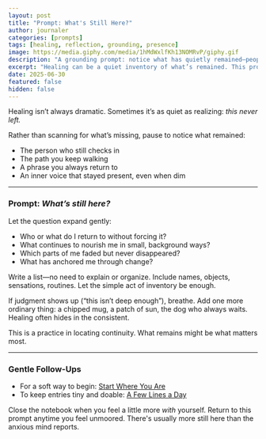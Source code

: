 ```yaml
---
layout: post
title: "Prompt: What's Still Here?"
author: journaler
categories: [prompts]
tags: [healing, reflection, grounding, presence]
image: https://media.giphy.com/media/1hMdWxlfKh13NOMRvP/giphy.gif
description: "A grounding prompt: notice what has quietly remained—people, practices, inner parts—that still nourish you."
excerpt: "Healing can be a quiet inventory of what’s remained. This prompt invites you to notice the steady, nourishing things still here."
date: 2025-06-30
featured: false
hidden: false
---
```


Healing isn’t always dramatic. Sometimes it’s as quiet as realizing: *this never left.*

Rather than scanning for what’s missing, pause to notice what remained:
- The person who still checks in  
- The path you keep walking  
- A phrase you always return to  
- An inner voice that stayed present, even when dim

---

### Prompt: *What’s still here?*

Let the question expand gently:

- Who or what do I return to without forcing it?  
- What continues to nourish me in small, background ways?  
- Which parts of me faded but never disappeared?  
- What has anchored me through change?

Write a list—no need to explain or organize. Include names, objects, sensations, routines. Let the simple act of inventory be enough.

If judgment shows up (“this isn’t deep enough”), breathe. Add one more ordinary thing: a chipped mug, a patch of sun, the dog who always waits. Healing often hides in the consistent.

This is a practice in locating continuity. What remains might be what matters most.

---

### Gentle Follow-Ups

- For a soft way to begin: [Start Where You Are](/start-where-you-are/)  
- To keep entries tiny and doable: [A Few Lines a Day](/a-few-lines-a-day/)

Close the notebook when you feel a little more *with* yourself. Return to this prompt anytime you feel unmoored. There's usually more still here than the anxious mind reports.
